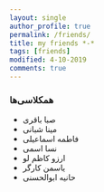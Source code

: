```yaml
---
layout: single
author_profile: true
permalink: /friends/
title: my friends *-*
tags: [friends]
modified: 4-10-2019
comments: true
---
```


### همکلاسی‌ها
* صبا باقری
* مینا شبانی
* فاطمه اسماعیلی
* نسا اسمی
* ارزو کاظم لو
* یاسمن کارگر
* حانیه ابوالحسنی



